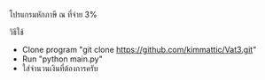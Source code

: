 โปรแกรมหักภาษี ณ ที่จ่าย 3%

วิธีใช้
- Clone program "git clone https://github.com/kimmattic/Vat3.git"
- Run "python main.py"
- ใส่จำนวนเงินที่ต้องการครับ




